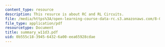 ```yaml
---
content_type: resource
description: This resurce is about RC and RL Circuits.
file: /media/https%3A/open-learning-course-data-rc.s3.amazonaws.com/8-02-physics-ii-electricity-and-magnetism-spring-2007/0b555c18394564326a00eea65928cdae_summary_w11d3.pdf
file_type: application/pdf
resourcetype: Document
title: summary_w11d3.pdf
uid: 0b555c18-3945-6432-6a00-eea65928cdae
---
```

